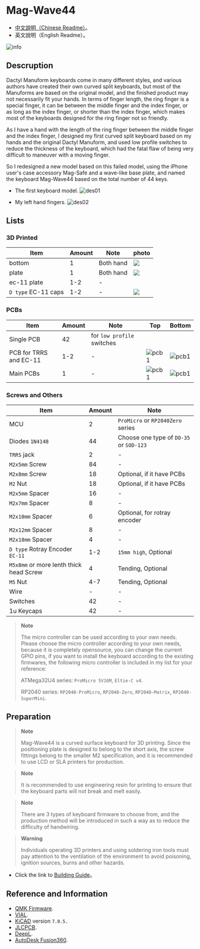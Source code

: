 # Mag-Wave44

- [中文說明（Chinese Readme）](readme.md)。
- 英文說明（English Readme）。

![info](pics/info.png)

## Descruption

Dactyl Manuform keyboards come in many different styles, and various authors have created their own curved split keyboards, but most of the Manuforms are based on the original model, and the finished product may not necessarily fit your hands. In terms of finger length, the ring finger is a special finger, it can be between the middle finger and the index finger, or as long as the index finger, or shorter than the index finger, which makes most of the keyboards designed for the ring finger not so friendly.

As I have a hand with the length of the ring finger between the middle finger and the index finger, I designed my first curved split keyboard based on my hands and the original Dactyl Manuform, and used low profile switches to reduce the thickness of the keyboard, which had the fatal flaw of being very difficult to maneuver with a moving finger.

So I redesigned a new model based on this failed model, using the iPhone user's case accessory Mag-Safe and a wave-like base plate, and named the keyboard Mag-Wave44 based on the total number of 44 keys.

- The first keyboard model.
![des01](pics/d01.png)

- My left hand fingers.
![des02](pics/d02.jpg)

## Lists

### 3D Printed

|Item|Amount|Note|photo|
|---|---|---|---|
|bottom|1|Both hand|![](pics/g02.jpg)|
|plate|1|Both hand|![](pics/g01.jpg)|
|ec-11 plate|1-2|-||
|`D type` EC-11 caps|1-2|-|![](pics/g18.jpg)|

### PCBs

|Item|Amount|Note|Top|Bottom|
|---|---|---|---|---|
|Single PCB|42|for `low profile` switches|||
|PCB for TRRS and EC-11|1-2|-|![pcb1](pics/otherpcb1.png)|![pcb1](pics/otherpcb2.png)|
|Main PCBs|1|-|![pcb1](pics/mainpcb1.png)|![pcb1](pics/mainpcb2.png)|

### Screws and Others

|Item|Amount|Note|
|---|---|---|
|MCU|2|`ProMicro` or `RP2040Zero` series|
|Diodes `1N4148`|44|Choose one type of `DO-35` or `SOD-123`|
|`TRRS` jack|2|-|
|`M2x5mm` Screw|84|-|
|`M2x8mm` Screw|18|Optional, if it have PCBs|
|`M2` Nut|18|Optional, if it have PCBs|
|`M2x5mm` Spacer|16|-|
|`M2x7mm` Spacer|8|-|
|`M2x10mm` Spacer|6|Optional, for rotray encoder|
|`M2x12mm` Spacer|8|-|
|`M2x18mm` Spacer|4|-|
|`D type` Rotray Encoder `EC-11`|1-2|`15mm high`, Optional|
|`M5x8mm` or more lenth thick head Screw|4|Tending, Optional|
|`M5` Nut|4-7|Tending, Optional|
|Wire|-|-|
|Switches|42|-|
|1u Keycaps|42|-|

> **Note**
>
> The micro controller can be used according to your own needs. Please choose the micro controller according to your own needs, because it is completely opensource, you can change the current GPIO pins, if you want to install the keyboard according to the existing firmwares, the following micro controller is included in my list for your reference:
> 
> ATMega32U4 series: `ProMicro 5V16M`, `Eltie-C v4`.
> 
> RP2040 series: `RP2040-ProMicro`, `RP2040-Zero`, `RP2040-Matrix`, `RP2040-SuperMini`.

## Preparation

> **Note**
>
> Mag-Wave44 is a curved surface keyboard for 3D printing. Since the positioning plate is designed to belong to the short axis, the screw fittings belong to the smaller M2 specification, and it is recommended to use LCD or SLA printers for production.

> **Note**
>
> It is recommended to use engineering resin for printing to ensure that the keyboard parts will not break and melt easily.

> **Note**
>
> There are 3 types of keyboard firmware to choose from, and the production method will be introduced in such a way as to reduce the difficulty of handwiring.

> **Warning**
>
> Individuals operating 3D printers and using soldering iron tools must pay attention to the ventilation of the environment to avoid poisoning, ignition sources, burns and other hazards.

- Click the link to [Building Guide](guide_en.md)。

## Reference and Information

- [QMK Firmware](https://qmk.fm/).
- [VIAL](https://get.vial.today/).
- [KiCAD](https://www.kicad.org/) version `7.0.5.`
- [JLCPCB](https://jlcpcb.com/).
- [DeepL](https://www.deepl.com/translator).
- [AutoDesk Fusion360](https://www.autodesk.com/products/fusion-360/free-trial).